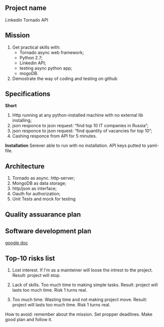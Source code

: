 Project name
----
Linkedin Tornado API

Mission
----

1. Get practical skills with:
    * Tornado async web framework;
    * Python 2.7;
    * Linkedin API;
    * testing async python app;
    * mogoDB.
2. Demostrate the way of coding and testing on github

Specifications
----

**Short**

1. Http running at any python-installed machine with no external lib installing;
2. json responce to json request: “find top 10 IT companies in Russia”;
3. json responce to json request: “find quantity of vacancies for top 10”;
3. Cashing responce from API for 5 minutes.

**Installation**
Serever able to run with no installation. API keys putted to yaml-file.

Architecture
----

1. Tornado as async. http-server;
2. MongoDB as data storage;
3. http/json as interface;
4. Oauth for authorization;
5. Unit Tests and mock for testing

Quality assuarance plan
----

Software development plan
----
[google doc](https://docs.google.com/spreadsheets/d/10OBG5gPGC5YATgCJHDJoNUr6Q8I1h7dYXLaqucDWxRA)

Top-10 risks list
----
1. Lost interest. If I'm as a mainteiner will loose the intrest to the project.
   Result: project will stop.
   
2. Lack of skills. Too much time to making simple tasks.
   Result: project will lasts too much time. Risk 1 turns real.
   
3. Too much time. Wasting time and not making project move.
   Result: project will lasts too much time. Risk 1 turns real.
   
How to avoid: remember about the mission. Set propper deadlines. Make good plan and follow it.

